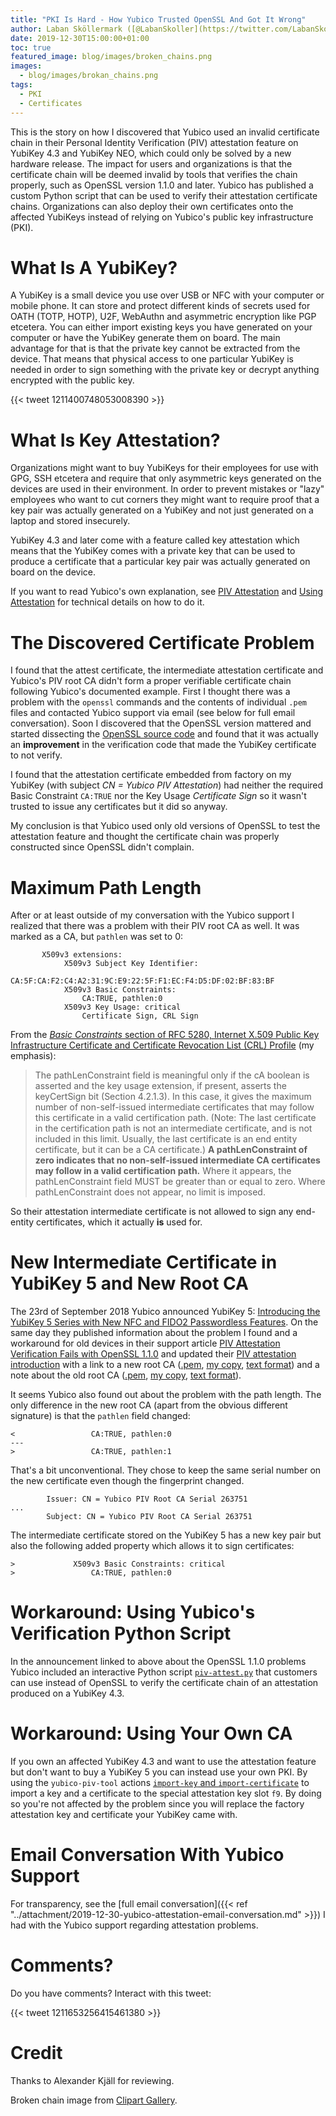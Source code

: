 ```yaml
---
title: "PKI Is Hard - How Yubico Trusted OpenSSL And Got It Wrong"
author: Laban Sköllermark ([@LabanSkoller](https://twitter.com/LabanSkoller))
date: 2019-12-30T15:00:00+01:00
toc: true
featured_image: blog/images/broken_chains.png
images:
  - blog/images/brokan_chains.png
tags:
  - PKI
  - Certificates
---
```


This is the story on how I discovered that Yubico used an invalid certificate chain in their
Personal Identity Verification (PIV) attestation feature on YubiKey 4.3 and YubiKey NEO, which could
only be solved by a new hardware release. The impact for users and organizations is that the
certificate chain will be deemed invalid by tools that verifies the chain properly, such as OpenSSL
version 1.1.0 and later. Yubico has published a custom Python script that can be used to verify
their attestation certificate chains. Organizations can also deploy their own certificates onto the
affected YubiKeys instead of relying on Yubico's public key infrastructure (PKI).

# What Is A YubiKey?
A YubiKey is a small device you use over USB or NFC with your computer or mobile phone. It can store
and protect different kinds of secrets used for OATH (TOTP, HOTP), U2F, WebAuthn and asymmetric
encryption like PGP etcetera. You can either import existing keys you have generated on your
computer or have the YubiKey generate them on board. The main advantage for that is that the private
key cannot be extracted from the device. That means that physical access to one particular YubiKey
is needed in order to sign something with the private key or decrypt anything encrypted with the
public key.

{{< tweet 1211400748053008390 >}}

# What Is Key Attestation?

Organizations might want to buy YubiKeys for their employees for use with GPG, SSH etcetera and
require that only asymmetric keys generated on the devices are used in their environment. In order
to prevent mistakes or "lazy" employees who want to cut corners they might want to require proof
that a key pair was actually generated on a YubiKey and not just generated on a laptop and stored
insecurely.

YubiKey 4.3 and later come with a feature called key attestation which means that the YubiKey comes
with a private key that can be used to produce a certificate that a particular key pair was actually
generated on board on the device.

If you want to read Yubico's own explanation, see [PIV
Attestation](https://developers.yubico.com/PIV/Introduction/PIV_attestation.html) and [Using
Attestation](https://developers.yubico.com/yubico-piv-tool/Attestation.html) for technical details
on how to do it.

# The Discovered Certificate Problem
I found that the attest certificate, the intermediate attestation certificate and Yubico's PIV root
CA didn't form a proper verifiable certificate chain following Yubico's documented example. First I
thought there was a problem with the `openssl` commands and the contents of individual `.pem` files
and contacted Yubico support via email (see below for full email conversation). Soon I discovered
that the OpenSSL version mattered and started dissecting the [OpenSSL source
code](https://github.com/openssl/openssl) and found that it was actually an **improvement** in the
verification code that made the YubiKey certificate to not verify.

I found that the attestation certificate embedded from factory on my YubiKey (with subject *CN =
Yubico PIV Attestation*) had neither the required Basic Constraint `CA:TRUE` nor the Key Usage
*Certificate Sign* so it wasn't trusted to issue any certificates but it did so anyway.

My conclusion is that Yubico used only old versions of OpenSSL to test the attestation feature and
thought the certificate chain was properly constructed since OpenSSL didn't complain.

# Maximum Path Length
After or at least outside of my conversation with the Yubico support I realized that there was a
problem with their PIV root CA as well. It was marked as a CA, but `pathlen` was set to 0:

```
       X509v3 extensions:
            X509v3 Subject Key Identifier:
                CA:5F:CA:F2:C4:A2:31:9C:E9:22:5F:F1:EC:F4:D5:DF:02:BF:83:BF
            X509v3 Basic Constraints:
                CA:TRUE, pathlen:0
            X509v3 Key Usage: critical
                Certificate Sign, CRL Sign
```

From the [*Basic Constraints* section of RFC 5280, Internet X.509 Public Key Infrastructure
Certificate and Certificate Revocation List (CRL)
Profile](https://tools.ietf.org/html/rfc5280#section-4.2.1.9) (my emphasis):

> The pathLenConstraint field is meaningful only if the cA boolean is
> asserted and the key usage extension, if present, asserts the
> keyCertSign bit (Section 4.2.1.3).  In this case, it gives the
> maximum number of non-self-issued intermediate certificates that may
> follow this certificate in a valid certification path.  (Note: The
> last certificate in the certification path is not an intermediate
> certificate, and is not included in this limit.  Usually, the last
> certificate is an end entity certificate, but it can be a CA
> certificate.)  **A pathLenConstraint of zero indicates that no non-self-issued
> intermediate CA certificates may follow in a valid
> certification path.**  Where it appears, the pathLenConstraint field
> MUST be greater than or equal to zero.  Where pathLenConstraint does
> not appear, no limit is imposed.

So their attestation intermediate certificate is not allowed to sign any end-entity certificates,
which it actually **is** used for.

# New Intermediate Certificate in YubiKey 5 and New Root CA

The 23rd of September 2018 Yubico announced YubiKey 5: [Introducing the YubiKey 5 Series with New
NFC and FIDO2 Passwordless
Features](https://www.yubico.com/2018/09/introducing-the-yubikey-5-series-with-new-nfc-and-fido2-passwordless-features/).
On the same day they published information about the problem I found and a workaround for old
devices in their support article [PIV Attestation Verification Fails with OpenSSL
1.1.0](https://support.yubico.com/support/solutions/articles/15000013406-piv-attestation-verification-fails-with-openssl-1-1-0)
and updated their [PIV attestation
introduction](https://developers.yubico.com/PIV/Introduction/PIV_attestation.html) with a link to a
new root CA ([.pem](https://developers.yubico.com/PIV/Introduction/piv-attestation-ca.pem),
[my copy](/blog/resources/piv-attestation-ca.pem), [text
format](/blog/resources/piv-attestation-ca.pem.txt)) and a note about the old root
CA ([.pem](https://developers.yubico.com/PIV/Introduction/piv-attestation-ca-old.pem),
[my copy](/blog/resources/piv-attestation-ca-old.pem), [text
format](/blog/resources/piv-attestation-ca-old.pem.txt)).

It seems Yubico also found out about the problem with the path length. The only difference in the
new root CA (apart from the obvious different signature) is that the `pathlen` field changed:
```
<                 CA:TRUE, pathlen:0
---
>                 CA:TRUE, pathlen:1
```

That's a bit unconventional. They chose to keep the same serial number on the new certificate even
though the fingerprint changed.

```
        Issuer: CN = Yubico PIV Root CA Serial 263751
...
        Subject: CN = Yubico PIV Root CA Serial 263751
```

The intermediate certificate stored on the YubiKey 5 has a new key pair but also the following added
property which allows it to sign certificates:

```
>             X509v3 Basic Constraints: critical
>                 CA:TRUE, pathlen:0
```

# Workaround: Using Yubico's Verification Python Script

In the announcement linked to above about the OpenSSL 1.1.0 problems Yubico included an interactive
Python script [`piv-attest.py`](https://support.yubico.com/helpdesk/attachments/15006846984) that
customers can use instead of OpenSSL to verify the certificate chain of an attestation produced on a
YubiKey 4.3.

# Workaround: Using Your Own CA

If you own an affected YubiKey 4.3 and want to use the attestation feature but don't want to buy a
YubiKey 5 you can instead use your own PKI. By using the `yubico-piv-tool` actions [`import-key` and
`import-certificate`](https://developers.yubico.com/yubico-piv-tool/Actions/key_import.html) to
import a key and a certificate to the special attestation key slot `f9`. By doing so you're not
affected by the problem since you will replace the factory attestation key and certificate your
YubiKey came with.

# Email Conversation With Yubico Support
For transparency, see the [full email conversation]({{< ref
"../attachment/2019-12-30-yubico-attestation-email-conversation.md" >}}) I had
with the Yubico support regarding attestation problems.

# Comments?

Do you have comments? Interact with this tweet:

{{< tweet 1211653256415461380 >}}

# Credit

Thanks to Alexander Kjäll for reviewing.

Broken chain image from [Clipart
Gallery](http://clipart-library.com/clip-art/365-3653229_transparent-background-broken-chains-png.htm).
